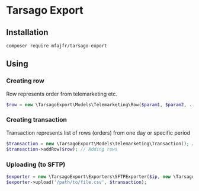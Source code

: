 # Tarsago Export

## Installation
```
composer require mfajfr/tarsago-export
```

## Using

### Creating row
Row represents order from telemarketing etc.

```php
$row = new \TarsagoExport\Models\Telemarketing\Row($param1, $param2, ...); // implements IRow 
```

### Creating transaction
Transaction represents list of rows (orders) from one day or specific period
```php
$transaction = new \TarsagoExport\Models\Telemarketing\Transaction(); // implements ITransaction
$transaction->addRow($row); // Adding rows
```

### Uploading (to SFTP)

```php
$exporter = new \TarsagoExport\Exporters\SFTPExporter($ip, new \TarsagoExport\Credentials\UserPasswordCredentials($username, $password));
$exporter->upload('/path/to/file.csv', $transaction);
```